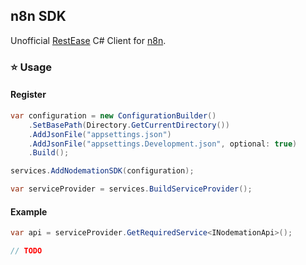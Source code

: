 ﻿## n8n SDK
Unofficial [RestEase](https://github.com/canton7/RestEase) C# Client for [n8n](https://n8n.io).

### ⭐ Usage

#### Register

``` c#
var configuration = new ConfigurationBuilder()
    .SetBasePath(Directory.GetCurrentDirectory())
    .AddJsonFile("appsettings.json")
    .AddJsonFile("appsettings.Development.json", optional: true)
    .Build();

services.AddNodemationSDK(configuration);

var serviceProvider = services.BuildServiceProvider();
```

#### Example

``` c#
var api = serviceProvider.GetRequiredService<INodemationApi>();

// TODO
```